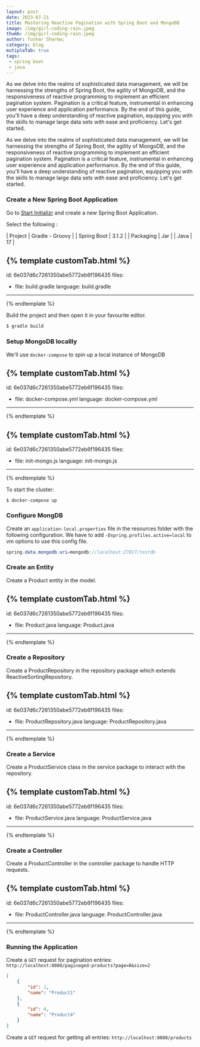 ```yaml
---
layout: post
date: 2023-07-21
title: Mastering Reactive Pagination with Spring Boot and MongoDB
image: /img/girl-coding-rain.jpeg
thumb: /img/girl-coding-rain.jpeg
author: Tushar Sharma;
category: blog
mutipleTab: true
tags:
 - spring boot
 - java
---
```

As we delve into the realms of sophisticated data management, we will be harnessing the strengths of Spring Boot, the agility of MongoDB, and the responsiveness of reactive programming to implement an efficient pagination system. Pagination is a critical feature, instrumental in enhancing user experience and application performance. By the end of this guide, you'll have a deep understanding of reactive pagination, equipping you with the skills to manage large data sets with ease and proficiency. Let's get started.<!-- truncate_here -->

As we delve into the realms of sophisticated data management, we will be harnessing the strengths of Spring Boot, the agility of MongoDB, and the responsiveness of reactive programming to implement an efficient pagination system. Pagination is a critical feature, instrumental in enhancing user experience and application performance. By the end of this guide, you'll have a deep understanding of reactive pagination, equipping you with the skills to manage large data sets with ease and proficiency. Let's get started.

###  Create a New Spring Boot Application

Go to [Start Initializr](https://start.spring.io/) and create a new Spring Boot Application.

Select the following : 


| Project      | Gradle - Groovy |
| Spring Boot  | 3.1.2           |
| Packaging    | Jar             |
| Java         | 17              |


{% template  customTab.html %}
---
id: 6e037d6c7261350abe5772eb6f196435
files:
  - file: build.gradle
    language: build.gradle
---
{% endtemplate %}

Build the project and then open it in your favourite editor.

```sh
$ gradle build
```

### Setup MongoDB locallly

We'll use `docker-compose` to spin up a local instance of MongoDB


{% template  customTab.html %}
---
id: 6e037d6c7261350abe5772eb6f196435
files:
  - file: docker-compose.yml
    language: docker-compose.yml
---
{% endtemplate %}


{% template  customTab.html %}
---
id: 6e037d6c7261350abe5772eb6f196435
files:
  - file: init-mongo.js
    language: init-mongo.js
---
{% endtemplate %}


To start the cluster: 

```
$ docker-compose up
```

### Configure MongDB

Create an `application-local.properties` file in the resources folder with the following configuration. We have to add `-Dspring.profiles.active=local` to vm options to use this config file.


```java
spring.data.mongodb.uri=mongodb://localhost:27017/testdb
```


### Create an Entity

Create a Product entity in the model.

{% template  customTab.html %}
---
id: 6e037d6c7261350abe5772eb6f196435
files:
  - file: Product.java
    language: Product.java
---
{% endtemplate %}

###  Create a Repository

Create a ProductRepository in the repository package which extends ReactiveSortingRepository.

{% template  customTab.html %}
---
id: 6e037d6c7261350abe5772eb6f196435
files:
  - file: ProductRepository.java
    language: ProductRepository.java
---
{% endtemplate %}


### Create a Service

Create a ProductService class in the service package to interact with the repository.

{% template  customTab.html %}
---
id: 6e037d6c7261350abe5772eb6f196435
files:
  - file: ProductService.java
    language: ProductService.java
---
{% endtemplate %}


### Create a Controller

Create a ProductController in the controller package to handle HTTP requests.


{% template  customTab.html %}
---
id: 6e037d6c7261350abe5772eb6f196435
files:
  - file: ProductController.java
    language: ProductController.java
---
{% endtemplate %}


### Running the Application


Create a `GET` request for pagination entries: `http://localhost:8080/paginaged-products?page=0&size=2` 

```json
[
    {
        "id": 1,
        "name": "Product1"
    },
    {
        "id": 4,
        "name": "Product4"
    }
]
```

Create a `GET` request for getting all entries: `http://localhost:8080/products`


<div style="display: none;">
<!-- build.gradle -->
plugins {
	id 'java'
	id 'org.springframework.boot' version '3.1.2'
	id 'io.spring.dependency-management' version '1.1.2'
}

group = 'com.example'
version = '0.0.1-SNAPSHOT'

java {
	sourceCompatibility = '17'
}

configurations {
	compileOnly {
		extendsFrom annotationProcessor
	}
}

repositories {
	mavenCentral()
}

dependencies {
	implementation 'org.springframework.boot:spring-boot-starter-data-mongodb-reactive'
	implementation 'org.springframework.boot:spring-boot-starter-webflux'
	compileOnly 'org.projectlombok:lombok'
	annotationProcessor 'org.projectlombok:lombok'
	testImplementation 'org.springframework.boot:spring-boot-starter-test'
	testImplementation 'io.projectreactor:reactor-test'
}

tasks.named('test') {
	useJUnitPlatform()
}
<!-- docker-compose.yml -->
version: '3.8'
services:
  mongodb:
    image: mongo:latest
    environment:
      MONGO_INITDB_ROOT_USERNAME: root
      MONGO_INITDB_ROOT_PASSWORD: password
    ports:
      - '27017:27017'
    volumes:
      - ./init-mongo.js:/docker-entrypoint-initdb.d/init-mongo.js:ro
<!-- init-mongo.js -->
db = db.getSiblingDB('testdb');
db.createUser(
    {
        user: "root",
        pwd: "password",
        roles: [{role: "readWrite", db: "testdb"}]
    }
);
<!-- Product.java -->
package com.example.demoPagination.model;

import lombok.AllArgsConstructor;
import lombok.Data;
import org.springframework.data.annotation.Id;
import org.springframework.data.mongodb.core.mapping.Document;

@Document(collection = "products")
@Data
@AllArgsConstructor
public class Product {
    @Id
    private int id;
    private String name;
}
<!-- ProductRepository.java -->
package com.example.demoPagination.repository;

import com.example.demoPagination.model.Product;
import org.springframework.data.repository.reactive.ReactiveCrudRepository;
import org.springframework.data.repository.reactive.ReactiveSortingRepository;
import org.springframework.stereotype.Repository;

@Repository
public interface ProductRepository  extends ReactiveCrudRepository<Product, String> {
}
<!-- ProductService.java -->
package com.example.demoPagination.service;

import com.example.demoPagination.model.Product;
import com.example.demoPagination.repository.ProductRepository;
import org.springframework.data.domain.Sort;
import org.springframework.stereotype.Service;
import reactor.core.publisher.Flux;

import org.springframework.data.domain.Pageable;

@Service
public class ProductService {
    private final ProductRepository productRepository;

    public ProductService(ProductRepository productRepository){
        this.productRepository = productRepository;
    }

    public Flux<Product> findAll(){
        return productRepository.findAll();
    }

    public Flux<Product> findPaginated(Pageable pageable){
        return productRepository.findAll()
                .skip(pageable.getPageNumber() * pageable.getPageSize())
                .take(pageable.getPageSize());
    }
}
<!-- ProductController.java -->

package com.example.demoPagination.api;

import com.example.demoPagination.model.Product;
import com.example.demoPagination.service.ProductService;
import org.springframework.data.domain.PageRequest;
import org.springframework.web.bind.annotation.GetMapping;
import org.springframework.web.bind.annotation.RequestParam;
import org.springframework.web.bind.annotation.RestController;
import reactor.core.publisher.Flux;

import java.util.Optional;

@RestController
public class ProductController {
    private final ProductService productService;

    public ProductController(ProductService productService){
        this.productService = productService;
    }

    @GetMapping("/products")
    public Flux<Product> getProduct(){
        return productService.findAll();
    }

    @GetMapping("/paginaged-products")
    public Flux<Product> getProducts(
            @RequestParam Optional<Integer> page,
            @RequestParam Optional<Integer> size
    ){
        return productService.findPaginated(
                PageRequest.of(page.orElse(0), size.orElse(2)));
    }
}
</div>